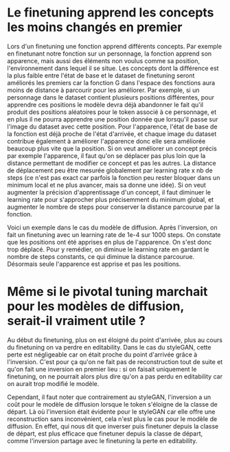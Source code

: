 # Le finetuning apprend les concepts les moins changés en premier 

Lors d'un finetuning une fonction apprend différents concepts. Par exemple en finetunant notre fonction sur un personnage, la fonction
apprend son apparence, mais aussi des éléments non voulus comme sa position, l'environnement dans lequel il se situe. Les concepts dont
la différence est la plus faible entre l'état de base et le dataset de finetuning seront améliorés les premiers car la fonction G dans
l'espace des fonctions aura moins de distance à parcourir pour les améliorer.
Par exemple, si un personnage dans le dataset contient plusieurs
positions différentes, pour apprendre ces positions le modèle devra déjà abandonner le fait qu'il produit des positions aléatoires pour
le token associé à ce personnage, et en plus il ne pourra apprendre une position donnée que lorsqu'il passe sur l'image du dataset avec
cette position. Pour l'apparence, l'état de base de la fonction est déjà proche de l'état d'arrivée, et chaque image du dataset contribue
également à améliorer l'apparence donc elle sera améliorée beaucoup plus vite que la position. Si on veut améliorer un concept précis
par exemple l'apparence, il faut qu'on se déplacer pas plus loin que la distance permettant de modifier ce concept et pas les autres.
La distance de déplacement peu être mesurée globalement par learning rate x nb de steps (ce n'est pas exact car parfois la fonction
peu rester bloquer dans un minimum local et ne plus avancer, mais sa donne une idée). Si on veut augmenter la précision d'apprentissage
d'un concept, il faut diminuer le learning rate pour s'approcher plus précisemment du minimum global, et augmenter le nombre de steps
pour conserver la distance parcourue par la fonction.

Voici un exemple dans le cas du modèle de diffusion. Après l'inversion, on fait un finetuning avec un learning rate de 1e-4 sur 1000 steps.
On constate que les positions ont été apprises en plus de l'apparence. On s'est donc trop déplacé.
Pour y remédier, on diminue le learning rate en gardant le nombre de steps constants, ce qui diminue la distance parcourue. Désormais seule
l'apparence est apprise et pas les positions.




# Même si le pivotal tuning marchait pour les modèles de diffusion, serait-il vraiment utile ?

Au début du finetuning, plus on est éloigné du point d'arrivée, plus au cours du finetuning on va perdre en editability. Dans le cas du styleGAN,
cette perte est négligeable car on était proche du point d'arrivée grâce à l'inversion. C'est pour ça qu'on ne fait pas de reconstruction tout de suite et qu'on fait une inversion en 
premier lieu : si on faisait uniquement le finetuning, on ne pourrait alors plus dire qu'on a pas perdu en editability car on aurait trop modifié le modèle.

Cependant, il faut noter que contrairement au styleGAN, l'inversion a un coût pour le modèle de diffusion lorsque le token s'éloigne de la classe de départ. 
Là où l'inversion était évidente pour le styleGAN car elle offre une reconstruction sans inconvénient, cela n'est plus le cas pour le modèle de diffusion.
En effet, qui nous dit que inverser puis finetuner depuis la classe de départ, est plus efficace que finetuner depuis la classe de départ, comme l'inversion partage avec
le finetuning la perte en editability.
